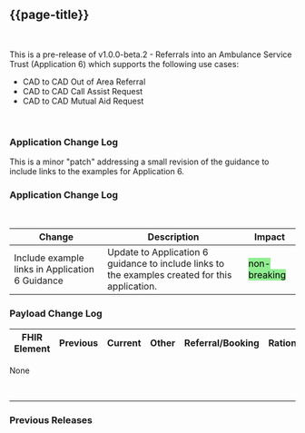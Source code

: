 ## {{page-title}}

<br>

This is a pre-release of v1.0.0-beta.2 - Referrals into an Ambulance Service Trust (Application 6) which supports the following use cases:
- CAD to CAD Out of Area Referral
- CAD to CAD Call Assist Request
- CAD to CAD Mutual Aid Request

<br>


### Application Change Log

This is a minor "patch" addressing a small revision of the guidance to include links to the examples for Application 6.

### Application Change Log


<br>


| Change                                    | Description                                     | Impact                                                                  | 
|-------------------------------------------|-------------------------------------------------|-------------------------------------------------------------------------|
| Include example links in Application 6 Guidance   | Update to Application 6 guidance to include links to the examples created for this application. |   <mark style="background-color: LightGreen">non-breaking</mark>  |



### Payload Change Log


| FHIR Element                                         | Previous | Current    | Other   | Referral/Booking | Rationale                                                                                       |  Impact  |
|------------------------------------------------------|----------|------------|---------|------------------|-------------------------------------------------------------------------------------------------|----------| 
None  


<br>
<hr>

### Previous Releases


